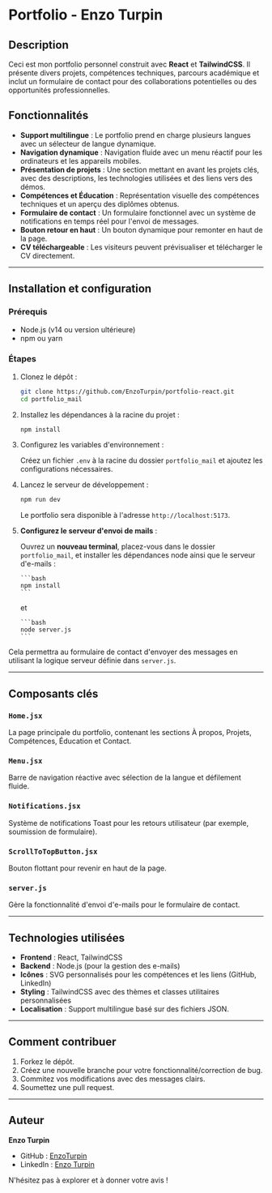 # Portfolio - Enzo Turpin

## Description

Ceci est mon portfolio personnel construit avec **React** et **TailwindCSS**. Il présente divers projets, compétences techniques, parcours académique et inclut un formulaire de contact pour des collaborations potentielles ou des opportunités professionnelles.

## Fonctionnalités

- **Support multilingue** : Le portfolio prend en charge plusieurs langues avec un sélecteur de langue dynamique.
- **Navigation dynamique** : Navigation fluide avec un menu réactif pour les ordinateurs et les appareils mobiles.
- **Présentation de projets** : Une section mettant en avant les projets clés, avec des descriptions, les technologies utilisées et des liens vers des démos.
- **Compétences et Éducation** : Représentation visuelle des compétences techniques et un aperçu des diplômes obtenus.
- **Formulaire de contact** : Un formulaire fonctionnel avec un système de notifications en temps réel pour l'envoi de messages.
- **Bouton retour en haut** : Un bouton dynamique pour remonter en haut de la page.
- **CV téléchargeable** : Les visiteurs peuvent prévisualiser et télécharger le CV directement.

---

## Installation et configuration

### Prérequis

- Node.js (v14 ou version ultérieure)
- npm ou yarn

### Étapes

1.  Clonez le dépôt :

    ```bash
    git clone https://github.com/EnzoTurpin/portfolio-react.git
    cd portfolio_mail
    ```

2.  Installez les dépendances à la racine du projet :

    ```bash
    npm install
    ```

3.  Configurez les variables d'environnement :

    Créez un fichier `.env` à la racine du dossier `portfolio_mail` et ajoutez les configurations nécessaires.

4.  Lancez le serveur de développement :

    ```bash
    npm run dev
    ```

    Le portfolio sera disponible à l'adresse `http://localhost:5173`.

5.  **Configurez le serveur d'envoi de mails** :

    Ouvrez un **nouveau terminal**, placez-vous dans le dossier `portfolio_mail`, et installer les dépendances node ainsi que le serveur d'e-mails :

        ```bash
        npm install
        ```

    et

        ```bash
        node server.js
        ```

Cela permettra au formulaire de contact d'envoyer des messages en utilisant la logique serveur définie dans `server.js`.

---

## Composants clés

### `Home.jsx`

La page principale du portfolio, contenant les sections À propos, Projets, Compétences, Éducation et Contact.

### `Menu.jsx`

Barre de navigation réactive avec sélection de la langue et défilement fluide.

### `Notifications.jsx`

Système de notifications Toast pour les retours utilisateur (par exemple, soumission de formulaire).

### `ScrollToTopButton.jsx`

Bouton flottant pour revenir en haut de la page.

### `server.js`

Gère la fonctionnalité d'envoi d'e-mails pour le formulaire de contact.

---

## Technologies utilisées

- **Frontend** : React, TailwindCSS
- **Backend** : Node.js (pour la gestion des e-mails)
- **Icônes** : SVG personnalisés pour les compétences et les liens (GitHub, LinkedIn)
- **Styling** : TailwindCSS avec des thèmes et classes utilitaires personnalisées
- **Localisation** : Support multilingue basé sur des fichiers JSON.

---

## Comment contribuer

1. Forkez le dépôt.
2. Créez une nouvelle branche pour votre fonctionnalité/correction de bug.
3. Commitez vos modifications avec des messages clairs.
4. Soumettez une pull request.

---

## Auteur

**Enzo Turpin**

- GitHub : [EnzoTurpin](https://github.com/EnzoTurpin)
- LinkedIn : [Enzo Turpin](https://www.linkedin.com/in/enzo-turpin/)

N'hésitez pas à explorer et à donner votre avis !
